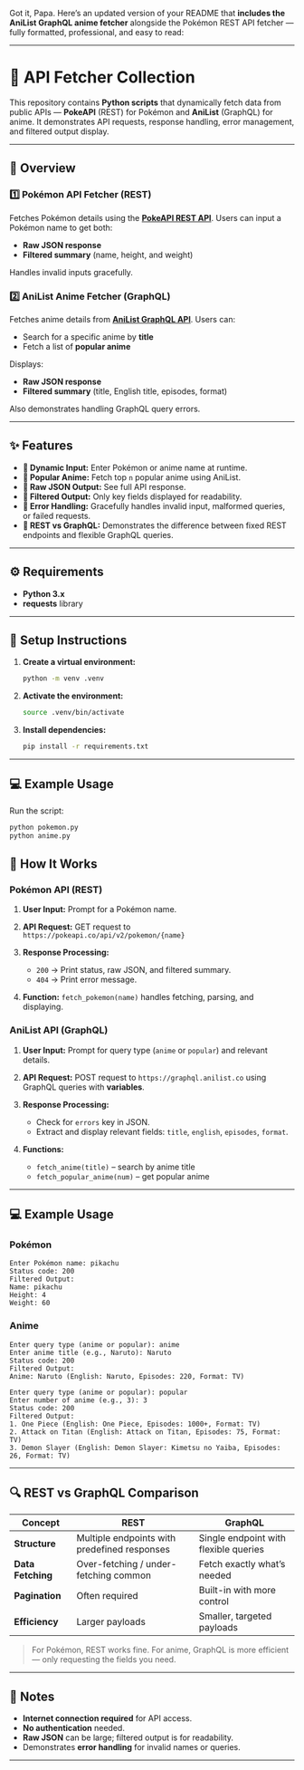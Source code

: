Got it, Papa. Here’s an updated version of your README that **includes the AniList GraphQL anime fetcher** alongside the Pokémon REST API fetcher — fully formatted, professional, and easy to read:

---

# 🧩 API Fetcher Collection

This repository contains **Python scripts** that dynamically fetch data from public APIs — **PokeAPI** (REST) for Pokémon and **AniList** (GraphQL) for anime.
It demonstrates API requests, response handling, error management, and filtered output display.

---

## 📘 Overview

### 1️⃣ Pokémon API Fetcher (REST)

Fetches Pokémon details using the **[PokeAPI REST API](https://pokeapi.co/)**.
Users can input a Pokémon name to get both:

* **Raw JSON response**
* **Filtered summary** (name, height, and weight)

Handles invalid inputs gracefully.

### 2️⃣ AniList Anime Fetcher (GraphQL)

Fetches anime details from **[AniList GraphQL API](https://anilist.gitbook.io/api-v2/)**.
Users can:

* Search for a specific anime by **title**
* Fetch a list of **popular anime**

Displays:

* **Raw JSON response**
* **Filtered summary** (title, English title, episodes, format)

Also demonstrates handling GraphQL query errors.

---

## ✨ Features

* **🔹 Dynamic Input:** Enter Pokémon or anime name at runtime.
* **🔹 Popular Anime:** Fetch top `n` popular anime using AniList.
* **🔹 Raw JSON Output:** See full API response.
* **🔹 Filtered Output:** Only key fields displayed for readability.
* **🔹 Error Handling:** Gracefully handles invalid input, malformed queries, or failed requests.
* **🔹 REST vs GraphQL:** Demonstrates the difference between fixed REST endpoints and flexible GraphQL queries.

---

## ⚙️ Requirements

* **Python 3.x**
* **requests** library

---

## 🧱 Setup Instructions

1. **Create a virtual environment:**

   ```bash
   python -m venv .venv
   ```

2. **Activate the environment:**

   ```bash
   source .venv/bin/activate
   ```

3. **Install dependencies:**

   ```bash
   pip install -r requirements.txt
   ```

---

## 💻 Example Usage

Run the script:

```bash
python pokemon.py
python anime.py
```

## 🧠 How It Works

### Pokémon API (REST)

1. **User Input:** Prompt for a Pokémon name.
2. **API Request:** GET request to `https://pokeapi.co/api/v2/pokemon/{name}`
3. **Response Processing:**

   * `200` → Print status, raw JSON, and filtered summary.
   * `404` → Print error message.
4. **Function:** `fetch_pokemon(name)` handles fetching, parsing, and displaying.

### AniList API (GraphQL)

1. **User Input:** Prompt for query type (`anime` or `popular`) and relevant details.
2. **API Request:** POST request to `https://graphql.anilist.co` using GraphQL queries with **variables**.
3. **Response Processing:**

   * Check for `errors` key in JSON.
   * Extract and display relevant fields: `title`, `english`, `episodes`, `format`.
4. **Functions:**

   * `fetch_anime(title)` – search by anime title
   * `fetch_popular_anime(num)` – get popular anime

---

## 💻 Example Usage

### Pokémon

```
Enter Pokémon name: pikachu
Status code: 200
Filtered Output:
Name: pikachu
Height: 4
Weight: 60
```

### Anime

```
Enter query type (anime or popular): anime
Enter anime title (e.g., Naruto): Naruto
Status code: 200
Filtered Output:
Anime: Naruto (English: Naruto, Episodes: 220, Format: TV)
```

```
Enter query type (anime or popular): popular
Enter number of anime (e.g., 3): 3
Status code: 200
Filtered Output:
1. One Piece (English: One Piece, Episodes: 1000+, Format: TV)
2. Attack on Titan (English: Attack on Titan, Episodes: 75, Format: TV)
3. Demon Slayer (English: Demon Slayer: Kimetsu no Yaiba, Episodes: 26, Format: TV)
```

---

## 🔍 REST vs GraphQL Comparison

| Concept           | REST                                         | GraphQL                               |
| ----------------- | -------------------------------------------- | ------------------------------------- |
| **Structure**     | Multiple endpoints with predefined responses | Single endpoint with flexible queries |
| **Data Fetching** | Over-fetching / under-fetching common        | Fetch exactly what’s needed           |
| **Pagination**    | Often required                               | Built-in with more control            |
| **Efficiency**    | Larger payloads                              | Smaller, targeted payloads            |

> For Pokémon, REST works fine.
> For anime, GraphQL is more efficient — only requesting the fields you need.

---

## 📝 Notes

* **Internet connection required** for API access.
* **No authentication** needed.
* **Raw JSON** can be large; filtered output is for readability.
* Demonstrates **error handling** for invalid names or queries.

---

